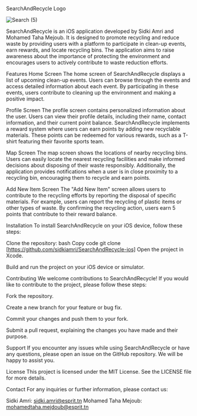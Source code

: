 SearchAndRecycle Logo

![Search (5)](https://github.com/tahamejdoub22/ios-miniprojet-/assets/98952572/183fdcea-6e9c-4e6b-9968-f8712d05e567)


 
SearchAndRecycle is an iOS application developed by Sidki Amri and Mohamed Taha Mejoub. It is designed to promote recycling and reduce waste by providing users with a platform to participate in clean-up events, earn rewards, and locate recycling bins. The application aims to raise awareness about the importance of protecting the environment and encourages users to actively contribute to waste reduction efforts.

Features
Home Screen
The home screen of SearchAndRecycle displays a list of upcoming clean-up events. Users can browse through the events and access detailed information about each event. By participating in these events, users contribute to cleaning up the environment and making a positive impact.

Profile Screen
The profile screen contains personalized information about the user. Users can view their profile details, including their name, contact information, and their current point balance. SearchAndRecycle implements a reward system where users can earn points by adding new recyclable materials. These points can be redeemed for various rewards, such as a T-shirt featuring their favorite sports team.

Map Screen
The map screen shows the locations of nearby recycling bins. Users can easily locate the nearest recycling facilities and make informed decisions about disposing of their waste responsibly. Additionally, the application provides notifications when a user is in close proximity to a recycling bin, encouraging them to recycle and earn points.

Add New Item Screen
The "Add New Item" screen allows users to contribute to the recycling efforts by reporting the disposal of specific materials. For example, users can report the recycling of plastic items or other types of waste. By confirming the recycling action, users earn 5 points that contribute to their reward balance.

Installation
To install SearchAndRecycle on your iOS device, follow these steps:

Clone the repository:
bash
Copy code
git clone [https://github.com/sidkiamri/SearchAndRecycle-ios]
Open the project in Xcode.

Build and run the project on your iOS device or simulator.

Contributing
We welcome contributions to SearchAndRecycle! If you would like to contribute to the project, please follow these steps:

Fork the repository.

Create a new branch for your feature or bug fix.

Commit your changes and push them to your fork.

Submit a pull request, explaining the changes you have made and their purpose.

Support
If you encounter any issues while using SearchAndRecycle or have any questions, please open an issue on the GitHub repository. We will be happy to assist you.

License
This project is licensed under the MIT License. See the LICENSE file for more details.


Contact
For any inquiries or further information, please contact us:

Sidki Amri: sidki.amri@esprit.tn
Mohamed Taha Mejoub: mohamedtaha.mejdoub@esprit.tn





